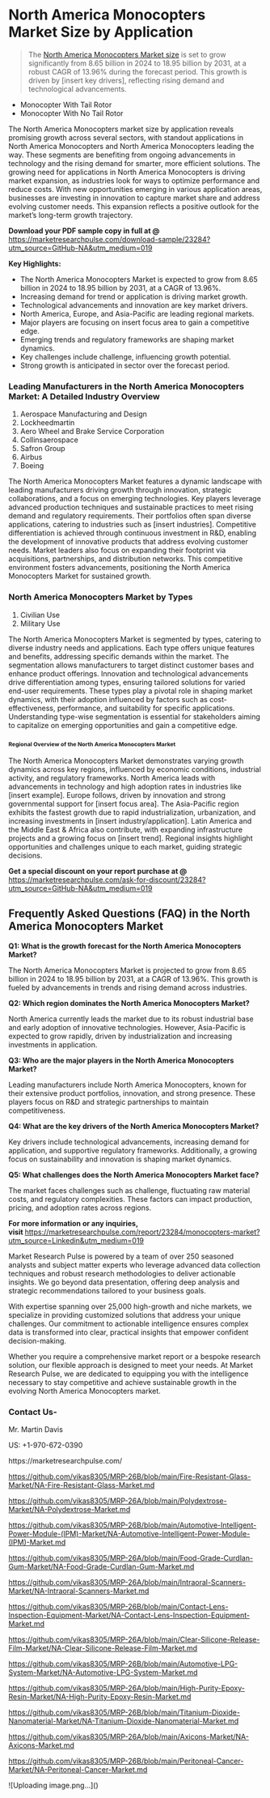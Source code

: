 
<h1>North America Monocopters Market&nbsp;Size by Application</h1><blockquote><p>The <a href="https://marketresearchpulse.com/download-sample/23284?utm_source=GitHub-NA&amp;utm_medium=019">North America Monocopters Market size</a> is set to grow significantly from 8.65 billion in 2024 to 18.95 billion by 2031, at a robust CAGR of 13.96% during the forecast period. This growth is driven by [insert key drivers], reflecting rising demand and technological advancements.</p></blockquote><ul><li>Monocopter With Tail Rotor<li> Monocopter With No Tail Rotor</li></ul><p>The North America Monocopters market size by application reveals promising growth across several sectors, with standout applications in North America Monocopters and North America Monocopters leading the way. These segments are benefiting from ongoing advancements in technology and the rising demand for smarter, more efficient solutions. The growing need for applications in North America Monocopters is driving market expansion, as industries look for ways to optimize performance and reduce costs. With new opportunities emerging in various application areas, businesses are investing in innovation to capture market share and address evolving customer needs. This expansion reflects a positive outlook for the market’s long-term growth trajectory.</p><p><strong>Download your PDF sample copy in full at @ </strong><a href="https://marketresearchpulse.com/download-sample/23284?utm_source=GitHub-NA&amp;utm_medium=019">https://marketresearchpulse.com/download-sample/23284?utm_source=GitHub-NA&amp;utm_medium=019</a></p><p><strong>Key Highlights: </strong></p><ul><li>The North America Monocopters Market is expected to grow from 8.65 billion in 2024 to 18.95 billion by 2031, at a CAGR of 13.96%.</li><li>Increasing demand for trend or application is driving market growth.</li><li>Technological advancements and innovation are key market drivers.</li><li>North America, Europe, and Asia-Pacific are leading regional markets.</li><li>Major players are focusing on insert focus area to gain a competitive edge.</li><li>Emerging trends and regulatory frameworks are shaping market dynamics.</li><li>Key challenges include challenge, influencing growth potential.</li><li>Strong growth is anticipated in sector over the forecast period.</li></ul><h3>Leading Manufacturers in the North America Monocopters Market: A Detailed Industry Overview</h3><ol><li>Aerospace Manufacturing and Design</li><li>Lockheedmartin</li><li>Aero Wheel and Brake Service Corporation</li><li>Collinsaerospace</li><li>Safron Group</li><li>Airbus</li><li>Boeing</li></ol><div class="flex max-w-full flex-col flex-grow"><div class="min-h-8 text-message flex w-full flex-col items-end gap-2 whitespace-normal break-words [.text-message+&amp;]:mt-5" dir="auto" data-message-author-role="assistant" data-message-id="fd8432e4-4910-450d-b182-61b7bfb0a01f" data-message-model-slug="gpt-4o"><div class="flex w-full flex-col gap-1 empty:hidden first:pt-[3px]"><div class="markdown prose w-full break-words dark:prose-invert light"><p>The North America Monocopters Market features a dynamic landscape with leading manufacturers driving growth through innovation, strategic collaborations, and a focus on emerging technologies. Key players leverage advanced production techniques and sustainable practices to meet rising demand and regulatory requirements. Their portfolios often span diverse applications, catering to industries such as [insert industries]. Competitive differentiation is achieved through continuous investment in R&amp;D, enabling the development of innovative products that address evolving customer needs. Market leaders also focus on expanding their footprint via acquisitions, partnerships, and distribution networks. This competitive environment fosters advancements, positioning the North America Monocopters Market for sustained growth.</p></div></div></div></div><h3>North America Monocopters Market by Types</h3><ol><li>Civilian Use<li> Military Use</li></ol><div class="flex max-w-full flex-col flex-grow"><div class="min-h-8 text-message flex w-full flex-col items-end gap-2 whitespace-normal break-words [.text-message+&amp;]:mt-5" dir="auto" data-message-author-role="assistant" data-message-id="084470be-0bb7-4664-bddf-5156b4f41249" data-message-model-slug="gpt-4o-mini"><div class="flex w-full flex-col gap-1 empty:hidden first:pt-[3px]"><div class="markdown prose w-full break-words dark:prose-invert light"><p>The North America Monocopters Market is segmented by types, catering to diverse industry needs and applications. Each type offers unique features and benefits, addressing specific demands within the market. The segmentation allows manufacturers to target distinct customer bases and enhance product offerings. Innovation and technological advancements drive differentiation among types, ensuring tailored solutions for varied end-user requirements. These types play a pivotal role in shaping market dynamics, with their adoption influenced by factors such as cost-effectiveness, performance, and suitability for specific applications. Understanding type-wise segmentation is essential for stakeholders aiming to capitalize on emerging opportunities and gain a competitive edge.</p></div></div></div></div><h3><span style="font-size: 11px;">Regional Overview of the North America Monocopters Market</span></h3><div class="flex max-w-full flex-col flex-grow"><div class="min-h-8 text-message flex w-full flex-col items-end gap-2 whitespace-normal break-words [.text-message+&amp;]:mt-5" dir="auto" data-message-author-role="assistant" data-message-id="e9038762-ce64-4e30-91c9-9bd413514231" data-message-model-slug="gpt-4o-mini"><div class="flex w-full flex-col gap-1 empty:hidden first:pt-[3px]"><div class="markdown prose w-full break-words dark:prose-invert light"><p>The North America Monocopters Market demonstrates varying growth dynamics across key regions, influenced by economic conditions, industrial activity, and regulatory frameworks. North America leads with advancements in technology and high adoption rates in industries like [insert example]. Europe follows, driven by innovation and strong governmental support for [insert focus area]. The Asia-Pacific region exhibits the fastest growth due to rapid industrialization, urbanization, and increasing investments in [insert industry/application]. Latin America and the Middle East &amp; Africa also contribute, with expanding infrastructure projects and a growing focus on [insert trend]. Regional insights highlight opportunities and challenges unique to each market, guiding strategic decisions.</p></div></div></div></div><p><strong>Get a special discount on your report purchase at @ </strong><a href="https://marketresearchpulse.com/ask-for-discount/23284?utm_source=GitHub-NA&amp;utm_medium=019">https://marketresearchpulse.com/ask-for-discount/23284?utm_source=GitHub-NA&amp;utm_medium=019</a></p><h2>Frequently Asked Questions (FAQ) in the North America Monocopters Market</h2><p><strong>Q1: What is the growth forecast for the North America Monocopters Market?</strong></p><p>The North America Monocopters Market is projected to grow from 8.65 billion in 2024 to 18.95 billion by 2031, at a CAGR of 13.96%. This growth is fueled by advancements in trends and rising demand across industries.</p><p><strong>Q2: Which region dominates the North America Monocopters Market?</strong></p><p>North America currently leads the market due to its robust industrial base and early adoption of innovative technologies. However, Asia-Pacific is expected to grow rapidly, driven by industrialization and increasing investments in application.</p><p><strong>Q3: Who are the major players in the North America Monocopters Market?</strong></p><p>Leading manufacturers include North America Monocopters, known for their extensive product portfolios, innovation, and strong presence. These players focus on R&amp;D and strategic partnerships to maintain competitiveness.</p><p><strong>Q4: What are the key drivers of the North America Monocopters Market?</strong></p><p>Key drivers include technological advancements, increasing demand for application, and supportive regulatory frameworks. Additionally, a growing focus on sustainability and innovation is shaping market dynamics.</p><p><strong>Q5: What challenges does the North America Monocopters Market face?</strong></p><p>The market faces challenges such as challenge, fluctuating raw material costs, and regulatory complexities. These factors can impact production, pricing, and adoption rates across regions.</p><p><strong>For more information or any inquiries, visit&nbsp;</strong><a href="https://marketresearchpulse.com/report/23284/monocopters-market?utm_source=Linkedin&utm_medium=019">https://marketresearchpulse.com/report/23284/monocopters-market?utm_source=Linkedin&utm_medium=019</a></p><p>Market Research Pulse is powered by a team of over 250 seasoned analysts and subject matter experts who leverage advanced data collection techniques and robust research methodologies to deliver actionable insights. We go beyond data presentation, offering deep analysis and strategic recommendations tailored to your business goals.</p><p>With expertise spanning over 25,000 high-growth and niche markets, we specialize in providing customized solutions that address your unique challenges. Our commitment to actionable intelligence ensures complex data is transformed into clear, practical insights that empower confident decision-making.</p><p>Whether you require a comprehensive market report or a bespoke research solution, our flexible approach is designed to meet your needs. At Market Research Pulse, we are dedicated to equipping you with the intelligence necessary to stay competitive and achieve sustainable growth in the evolving North America Monocopters market.</p><h3><strong>Contact Us-</strong></h3><p>Mr. Martin Davis</p><p>US: +1-970-672-0390</p><p>https://marketresearchpulse.com/</p><p><a href="https://github.com/vikas8305/MRP-26B/blob/main/Fire-Resistant-Glass-Market/NA-Fire-Resistant-Glass-Market.md">https://github.com/vikas8305/MRP-26B/blob/main/Fire-Resistant-Glass-Market/NA-Fire-Resistant-Glass-Market.md</a></p><p><a href="https://github.com/vikas8305/MRP-26A/blob/main/Polydextrose-Market/NA-Polydextrose-Market.md">https://github.com/vikas8305/MRP-26A/blob/main/Polydextrose-Market/NA-Polydextrose-Market.md</a></p><p><a href="https://github.com/vikas8305/MRP-26B/blob/main/Automotive-Intelligent-Power-Module-(IPM)-Market/NA-Automotive-Intelligent-Power-Module-(IPM)-Market.md">https://github.com/vikas8305/MRP-26B/blob/main/Automotive-Intelligent-Power-Module-(IPM)-Market/NA-Automotive-Intelligent-Power-Module-(IPM)-Market.md</a></p><p><a href="https://github.com/vikas8305/MRP-26A/blob/main/Food-Grade-Curdlan-Gum-Market/NA-Food-Grade-Curdlan-Gum-Market.md">https://github.com/vikas8305/MRP-26A/blob/main/Food-Grade-Curdlan-Gum-Market/NA-Food-Grade-Curdlan-Gum-Market.md</a></p><p><a href="https://github.com/vikas8305/MRP-26A/blob/main/Intraoral-Scanners-Market/NA-Intraoral-Scanners-Market.md">https://github.com/vikas8305/MRP-26A/blob/main/Intraoral-Scanners-Market/NA-Intraoral-Scanners-Market.md</a></p><p><a href="https://github.com/vikas8305/MRP-26B/blob/main/Contact-Lens-Inspection-Equipment-Market/NA-Contact-Lens-Inspection-Equipment-Market.md">https://github.com/vikas8305/MRP-26B/blob/main/Contact-Lens-Inspection-Equipment-Market/NA-Contact-Lens-Inspection-Equipment-Market.md</a></p><p><a href="https://github.com/vikas8305/MRP-26A/blob/main/Clear-Silicone-Release-Film-Market/NA-Clear-Silicone-Release-Film-Market.md">https://github.com/vikas8305/MRP-26A/blob/main/Clear-Silicone-Release-Film-Market/NA-Clear-Silicone-Release-Film-Market.md</a></p><p><a href="https://github.com/vikas8305/MRP-26B/blob/main/Automotive-LPG-System-Market/NA-Automotive-LPG-System-Market.md">https://github.com/vikas8305/MRP-26B/blob/main/Automotive-LPG-System-Market/NA-Automotive-LPG-System-Market.md</a></p><p><a href="https://github.com/vikas8305/MRP-26A/blob/main/High-Purity-Epoxy-Resin-Market/NA-High-Purity-Epoxy-Resin-Market.md">https://github.com/vikas8305/MRP-26A/blob/main/High-Purity-Epoxy-Resin-Market/NA-High-Purity-Epoxy-Resin-Market.md</a></p><p><a href="https://github.com/vikas8305/MRP-26B/blob/main/Titanium-Dioxide-Nanomaterial-Market/NA-Titanium-Dioxide-Nanomaterial-Market.md">https://github.com/vikas8305/MRP-26B/blob/main/Titanium-Dioxide-Nanomaterial-Market/NA-Titanium-Dioxide-Nanomaterial-Market.md</a></p><p><a href="https://github.com/vikas8305/MRP-26A/blob/main/Axicons-Market/NA-Axicons-Market.md">https://github.com/vikas8305/MRP-26A/blob/main/Axicons-Market/NA-Axicons-Market.md</a></p><p><a href="https://github.com/vikas8305/MRP-26B/blob/main/Peritoneal-Cancer-Market/NA-Peritoneal-Cancer-Market.md">https://github.com/vikas8305/MRP-26B/blob/main/Peritoneal-Cancer-Market/NA-Peritoneal-Cancer-Market.md</a></p>
![Uploading image.png…]()
